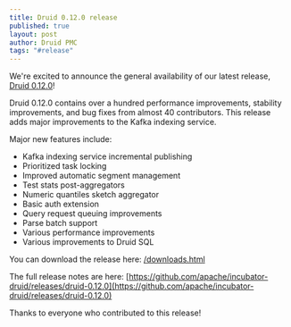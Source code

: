 ```yaml
---
title: Druid 0.12.0 release
published: true
layout: post
author: Druid PMC
tags: "#release"
---
```


We're excited to announce the general availability of our latest release, [Druid 0.12.0](/downloads.html)!

Druid 0.12.0 contains over a hundred performance improvements, stability improvements, and bug fixes from almost 40 contributors. This release adds major improvements to the Kafka indexing service.

Major new features include:

- Kafka indexing service incremental publishing
- Prioritized task locking
- Improved automatic segment management
- Test stats post-aggregators
- Numeric quantiles sketch aggregator
- Basic auth extension
- Query request queuing improvements
- Parse batch support
- Various performance improvements
- Various improvements to Druid SQL

You can download the release here: [/downloads.html](/downloads.html)

The full release notes are here:
[https://github.com/apache/incubator-druid/releases/druid-0.12.0](https://github.com/apache/incubator-druid/releases/druid-0.12.0)

Thanks to everyone who contributed to this release!
